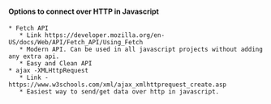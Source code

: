

#### Options to connect over HTTP in Javascript
  
    * Fetch API 
       * Link https://developer.mozilla.org/en-US/docs/Web/API/Fetch_API/Using_Fetch
       * Modern API. Can be used in all javascript projects without adding any extra api.
       * Easy and Clean API
    * ajax -XMLHttpRequest
       * Link - https://www.w3schools.com/xml/ajax_xmlhttprequest_create.asp
       * Easiest way to send/get data over http in javascript.
